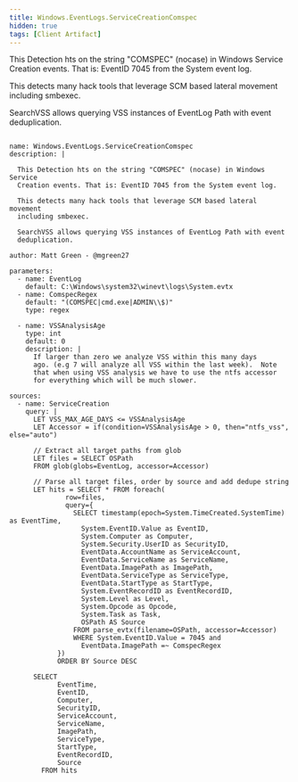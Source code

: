 ```yaml
---
title: Windows.EventLogs.ServiceCreationComspec
hidden: true
tags: [Client Artifact]
---
```



This Detection hts on the string "COMSPEC" (nocase) in Windows Service
Creation events. That is: EventID 7045 from the System event log.

This detects many hack tools that leverage SCM based lateral movement
including smbexec.

SearchVSS allows querying VSS instances of EventLog Path with event
deduplication.


<pre><code class="language-yaml">
name: Windows.EventLogs.ServiceCreationComspec
description: |

  This Detection hts on the string "COMSPEC" (nocase) in Windows Service
  Creation events. That is: EventID 7045 from the System event log.

  This detects many hack tools that leverage SCM based lateral movement
  including smbexec.

  SearchVSS allows querying VSS instances of EventLog Path with event
  deduplication.

author: Matt Green - @mgreen27

parameters:
  - name: EventLog
    default: C:\Windows\system32\winevt\logs\System.evtx
  - name: ComspecRegex
    default: "(COMSPEC|cmd.exe|ADMIN\\$)"
    type: regex

  - name: VSSAnalysisAge
    type: int
    default: 0
    description: |
      If larger than zero we analyze VSS within this many days
      ago. (e.g 7 will analyze all VSS within the last week).  Note
      that when using VSS analysis we have to use the ntfs accessor
      for everything which will be much slower.

sources:
  - name: ServiceCreation
    query: |
      LET VSS_MAX_AGE_DAYS &lt;= VSSAnalysisAge
      LET Accessor = if(condition=VSSAnalysisAge &gt; 0, then="ntfs_vss", else="auto")

      // Extract all target paths from glob
      LET files = SELECT OSPath
      FROM glob(globs=EventLog, accessor=Accessor)

      // Parse all target files, order by source and add dedupe string
      LET hits = SELECT * FROM foreach(
              row=files,
              query={
                SELECT timestamp(epoch=System.TimeCreated.SystemTime) as EventTime,
                  System.EventID.Value as EventID,
                  System.Computer as Computer,
                  System.Security.UserID as SecurityID,
                  EventData.AccountName as ServiceAccount,
                  EventData.ServiceName as ServiceName,
                  EventData.ImagePath as ImagePath,
                  EventData.ServiceType as ServiceType,
                  EventData.StartType as StartType,
                  System.EventRecordID as EventRecordID,
                  System.Level as Level,
                  System.Opcode as Opcode,
                  System.Task as Task,
                  OSPath AS Source
                FROM parse_evtx(filename=OSPath, accessor=Accessor)
                WHERE System.EventID.Value = 7045 and
                  EventData.ImagePath =~ ComspecRegex
            })
            ORDER BY Source DESC

      SELECT
            EventTime,
            EventID,
            Computer,
            SecurityID,
            ServiceAccount,
            ServiceName,
            ImagePath,
            ServiceType,
            StartType,
            EventRecordID,
            Source
        FROM hits

</code></pre>

